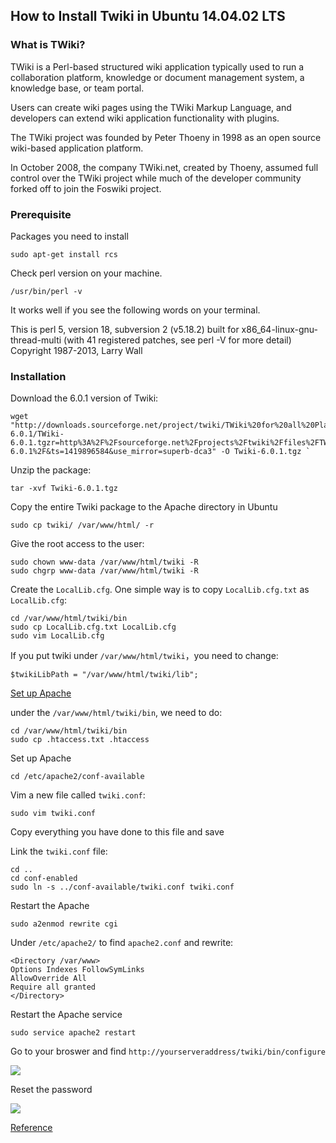 ## How to Install Twiki in Ubuntu 14.04.02 LTS

### What is TWiki?
TWiki is a Perl-based structured wiki application typically used to run a collaboration platform, 
knowledge or document management system, a knowledge base, or team portal.

Users can create wiki pages using the TWiki Markup Language, and developers can extend wiki application functionality with plugins.

The TWiki project was founded by Peter Thoeny in 1998 as an open source wiki-based application platform.

In October 2008, the company TWiki.net, created by Thoeny, assumed full control over the TWiki project 
while much of the developer community forked off to join the Foswiki project.

### Prerequisite
Packages you need to install
```shell
sudo apt-get install rcs
```
Check perl version on your machine. 
```shell
/usr/bin/perl -v
```
It works well if you see the following words on your terminal. 

This is perl 5, version 18, subversion 2 (v5.18.2) built for x86_64-linux-gnu-thread-multi 
(with 41 registered patches, see perl -V for more detail) Copyright 1987-2013, Larry Wall 

### Installation
Download the 6.0.1 version of Twiki: 
```shell
wget "http://downloads.sourceforge.net/project/twiki/TWiki%20for%20all%20Platforms/TWiki-6.0.1/TWiki-6.0.1.tgzr=http%3A%2F%2Fsourceforge.net%2Fprojects%2Ftwiki%2Ffiles%2FTWiki%2520for%2520all%2520Platforms%2FTWiki-6.0.1%2F&ts=1419896584&use_mirror=superb-dca3" -O Twiki-6.0.1.tgz `
```
Unzip the package: 
```shell
tar -xvf Twiki-6.0.1.tgz
```
Copy the entire Twiki package to the Apache directory in Ubuntu 
```shell
sudo cp twiki/ /var/www/html/ -r
```
Give the root access to the user:
```shell
sudo chown www-data /var/www/html/twiki -R
sudo chgrp www-data /var/www/html/twiki -R
```
Create the `LocalLib.cfg`. One simple way is to copy `LocalLib.cfg.txt` as `LocalLib.cfg`: 
```shell
cd /var/www/html/twiki/bin
sudo cp LocalLib.cfg.txt LocalLib.cfg
sudo vim LocalLib.cfg
```
If you put twiki under `/var/www/html/twiki`，you need to change: 
```shell
$twikiLibPath = "/var/www/html/twiki/lib";
```
[Set up Apache](http://twiki.org/cgi-bin/view/TWiki/ApacheConfigGenerator)

under the `/var/www/html/twiki/bin`, we need to do: 
```shell
cd /var/www/html/twiki/bin
sudo cp .htaccess.txt .htaccess
```
Set up Apache
```shell
cd /etc/apache2/conf-available
``` 
Vim a new file called `twiki.conf`: 
```shell
sudo vim twiki.conf
```
Copy everything you have done to this file and save

Link the `twiki.conf` file: 
```shell
cd .. 
cd conf-enabled
sudo ln -s ../conf-available/twiki.conf twiki.conf
```
Restart the Apache 
```shell
sudo a2enmod rewrite cgi
```
Under `/etc/apache2/` to find `apache2.conf` and rewrite: 
```shell
<Directory /var/www>
Options Indexes FollowSymLinks
AllowOverride All   
Require all granted
</Directory>
```
Restart the Apache service
```shell
sudo service apache2 restart
```
Go to your broswer and find `http://yourserveraddress/twiki/bin/configure`

![](https://github.com/xuhang57/MOC/blob/master/graphs/twiki/unnamed-1.png)

Reset the password

![](https://github.com/xuhang57/MOC/blob/master/graphs/twiki/unnamed-2.png)

[Reference](http://chaoman.com/tech/servers/17-ubuntu-14-04-1-lts)
